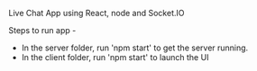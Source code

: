 Live Chat App using React, node and Socket.IO

Steps to run app -

- In the server folder, run 'npm start' to get the server running.
- In the client folder, run 'npm start' to launch the UI
